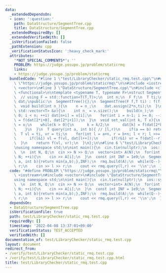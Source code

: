 ```yaml
---
data:
  _extendedDependsOn:
  - icon: ':question:'
    path: DataStructure/SegmentTree.cpp
    title: DataStructure/SegmentTree.cpp
  _extendedRequiredBy: []
  _extendedVerifiedWith: []
  _isVerificationFailed: false
  _pathExtension: cpp
  _verificationStatusIcon: ':heavy_check_mark:'
  attributes:
    '*NOT_SPECIAL_COMMENTS*': ''
    PROBLEM: https://judge.yosupo.jp/problem/staticrmq
    links:
    - https://judge.yosupo.jp/problem/staticrmq
  bundledCode: "#line 1 \"test/LibraryChecker/static_rmq.test.cpp\"\n#define PROBLEM\
    \ \"https://judge.yosupo.jp/problem/staticrmq\"\n\n#include <iostream>\n#include\
    \ <vector>\n#line 3 \"DataStructure/SegmentTree.cpp\"\n#include <climits>\n#include\
    \ <functional>\n\ntemplate <typename T, typename F>\nstruct SegmentTree{\nprivate:\n\
    \  // using F = std::function<T(T,T)>;\n  int n;\n  F f;\n  T ti;\n  std::vector<T>\
    \ dat;\npublic:\n  SegmentTree(){};\n  SegmentTree(F f,T ti) : f(f), ti(ti) {}\n\
    \  void build(int n_){\n    n = n_;\n    dat.assign(2*n,ti);\n  }\n  void build(const\
    \ std::vector<T> &v){\n    int n_ = v.size();\n    build(n_);\n    for(int i =\
    \ 0; i < n; ++i) dat[n+i] = v[i];\n    for(int i = n-1; i >= 0; --i)\n      dat[i]\
    \ = f(dat[2*i+0], dat[2*i+1]);\n  }\n  void set_val(int k, T x){\n    dat[k+=n]\
    \ = x;\n    while(k > 0){\n      k = k/2;\n      dat[k] = f(dat[2*k+0], dat[2*k+1]);\n\
    \    }\n  }\n  T query(int a, int b){ // [l,r)\n    if(a == b) return ti;\n  \
    \  T vl = ti, vr = ti;\n    for(int l = a+n, r = b+n; l < r; l >>= 1, r >>= 1){\n\
    \      if(l&1) vl = f(vl, dat[l++]);\n      if(r&1) vr = f(dat[--r], vr);\n  \
    \  }\n    return f(vl, vr);\n  }\n};\n\n#line 6 \"test/LibraryChecker/static_rmq.test.cpp\"\
    \nusing namespace std;\n\nint main(){\n  cin.tie(nullptr);\n  ios::sync_with_stdio(false);\n\
    \  \n  int N, Q;\n  cin >> N >> Q;\n  vector<int> A(N);\n  for(int i = 0; i <\
    \ N; ++i){\n    cin >> A[i];\n  }\n  const int INF = 1e9;\n  SegmentTree rmq([](int\
    \ a, int b){return min(a,b);},INF);\n  rmq.build(A);\n  while(Q--){\n    int l,\
    \ r;\n    cin >> l >> r;\n    cout << rmq.query(l,r) << '\\n';\n  }\n}\n"
  code: "#define PROBLEM \"https://judge.yosupo.jp/problem/staticrmq\"\n\n#include\
    \ <iostream>\n#include <vector>\n#include \"DataStructure/SegmentTree.cpp\"\n\
    using namespace std;\n\nint main(){\n  cin.tie(nullptr);\n  ios::sync_with_stdio(false);\n\
    \  \n  int N, Q;\n  cin >> N >> Q;\n  vector<int> A(N);\n  for(int i = 0; i <\
    \ N; ++i){\n    cin >> A[i];\n  }\n  const int INF = 1e9;\n  SegmentTree rmq([](int\
    \ a, int b){return min(a,b);},INF);\n  rmq.build(A);\n  while(Q--){\n    int l,\
    \ r;\n    cin >> l >> r;\n    cout << rmq.query(l,r) << '\\n';\n  }\n}\n"
  dependsOn:
  - DataStructure/SegmentTree.cpp
  isVerificationFile: true
  path: test/LibraryChecker/static_rmq.test.cpp
  requiredBy: []
  timestamp: '2022-04-08 13:37:01+09:00'
  verificationStatus: TEST_ACCEPTED
  verifiedWith: []
documentation_of: test/LibraryChecker/static_rmq.test.cpp
layout: document
redirect_from:
- /verify/test/LibraryChecker/static_rmq.test.cpp
- /verify/test/LibraryChecker/static_rmq.test.cpp.html
title: test/LibraryChecker/static_rmq.test.cpp
---
```

